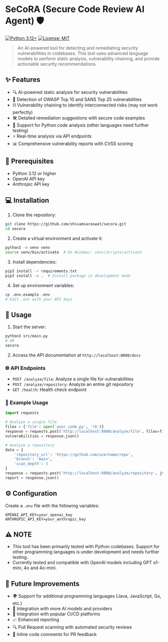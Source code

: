 # SeCoRA (Secure Code Review AI Agent) 🛡️

[![Python 3.12+](https://img.shields.io/badge/python-3.12+-blue.svg)](https://www.python.org/downloads/)
[![License: MIT](https://img.shields.io/badge/License-MIT-yellow.svg)](https://opensource.org/licenses/MIT)

> An AI-powered tool for detecting and remediating security vulnerabilities in codebases. This tool uses advanced language models to perform static analysis, vulnerability chaining, and provide actionable security recommendations.

## ✨ Features

- 🔍 AI-powered static analysis for security vulnerabilities
- 🎯 Detection of OWASP Top 10 and SANS Top 25 vulnerabilities
- ⛓️ Vulnerability chaining to identify interconnected risks (may not work perfectly)
- 🛠️ Detailed remediation suggestions with secure code examples
- 🐍 Support for Python code analysis (other languages need further testing)
- ⚡ Real-time analysis via API endpoints
- 📊 Comprehensive vulnerability reports with CVSS scoring

## 🚀 Prerequisites

- Python 3.12 or higher
- OpenAI API key
- Anthropic API key

## 💻 Installation

1. Clone the repository:

```bash
git clone https://github.com/shivamsaraswat/secora.git
cd secora
```

2. Create a virtual environment and activate it:

```bash
python3 -m venv venv
source venv/bin/activate  # On Windows: venv\Scripts\activate
```

3. Install dependencies:

```bash
pip3 install -r requirements.txt
pip3 install -e .  # Install package in development mode
```

4. Set up environment variables:

```bash
cp .env.example .env
# Edit .env with your API keys
```

## 🔧 Usage

1. Start the server:

```bash
python3 src/main.py
# OR
secora
```

2. Access the API documentation at `http://localhost:8000/docs`

### 🌐 API Endpoints

- `POST /analyze/file`: Analyze a single file for vulnerabilities
- `POST /analyze/repository`: Analyze an entire git repository
- `GET /health`: Health check endpoint

### 📝 Example Usage

```python
import requests

# Analyze a single file
files = {'file': open('your_code.py', 'rb')}
response = requests.post('http://localhost:8000/analyze/file', files=files)
vulnerabilities = response.json()

# Analyze a repository
data = {
    'repository_url': 'https://github.com/username/repo',
    'branch': 'main',
    'scan_depth': 3
}
response = requests.post('http://localhost:8000/analyze/repository', json=data)
report = response.json()
```

## ⚙️ Configuration

Create a `.env` file with the following variables:

```
OPENAI_API_KEY=your_openai_key
ANTHROPIC_API_KEY=your_anthropic_key
```

## ⚠️ NOTE

- This tool has been primarily tested with Python codebases. Support for other programming languages is under development and needs further testing.
- Currently tested and compatible with OpenAI models including GPT o1-mini, 4o and 4o-mini.

## 🔮 Future Improvements

- 🌍 Support for additional programming languages (Java, JavaScript, Go, etc.)
- 🤖 Integration with more AI models and providers
- 🤝 Integration with popular CI/CD platforms
- 📈 Enhanced reporting
- 🔍 Pull Request scanning with automated security reviews
- 💬 Inline code comments for PR feedback
